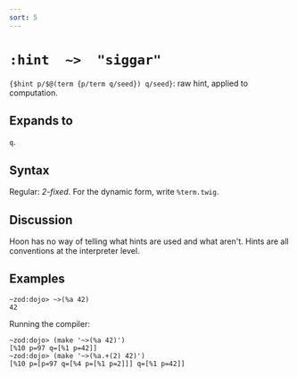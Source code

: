 ```yaml
---
sort: 5
---
```


# `:hint  ~>  "siggar"`

`{$hint p/$@(term {p/term q/seed}) q/seed}`: raw hint, applied
to computation.

## Expands to

`q`.

## Syntax

Regular: *2-fixed*.  For the dynamic form, write `%term.twig`.

## Discussion

Hoon has no way of telling what hints are used and what aren't.
Hints are all conventions at the interpreter level.

## Examples

```
~zod:dojo> ~>(%a 42)
42
```

Running the compiler:

```
~zod:dojo> (make '~>(%a 42)')
[%10 p=97 q=[%1 p=42]]
~zod:dojo> (make '~>(%a.+(2) 42)')
[%10 p=[p=97 q=[%4 p=[%1 p=2]]] q=[%1 p=42]]
```
